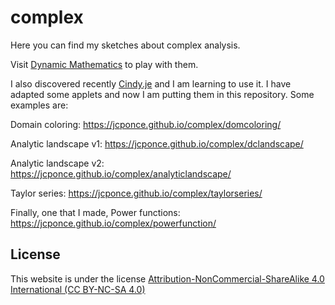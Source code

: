 # complex
Here you can find my sketches about complex analysis. 

Visit [Dynamic Mathematics](https://jcponce.github.io/) to play with them.

I also discovered recently [Cindy.je](https://cindyjs.org/) and I am learning to use it. I have adapted some applets and now I am putting them in this repository. Some examples are:

Domain coloring: https://jcponce.github.io/complex/domcoloring/

Analytic landscape v1: https://jcponce.github.io/complex/dclandscape/

Analytic landscape v2: https://jcponce.github.io/complex/analyticlandscape/

Taylor series: https://jcponce.github.io/complex/taylorseries/

Finally, one that I made, Power functions: https://jcponce.github.io/complex/powerfunction/

## License

This website is under the license [Attribution-NonCommercial-ShareAlike 4.0 International (CC BY-NC-SA 4.0)](https://creativecommons.org/licenses/by-nc-sa/4.0/)

